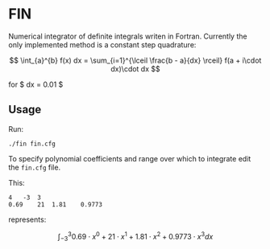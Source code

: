# FIN

Numerical integrator of definite integrals writen in Fortran. Currently the only
implemented method is a constant step quadrature:

$$ \int_{a}^{b} f(x) dx = \sum_{i=1}^{\lceil \frac{b - a}{dx} \rceil} f(a + i\cdot dx)\cdot dx $$

for $ dx = 0.01 $

## Usage

Run:

```
./fin fin.cfg
```

To specify polynomial coefficients and range over which to integrate edit the
`fin.cfg` file.

This:

```
4	-3	3
0.69	21	1.81	0.9773
```

represents:

$$ \int_{-3}^{3} 0.69\cdot x^0 + 21\cdot x^1 + 1.81\cdot x^2 + 0.9773\cdot x^3 dx $$

